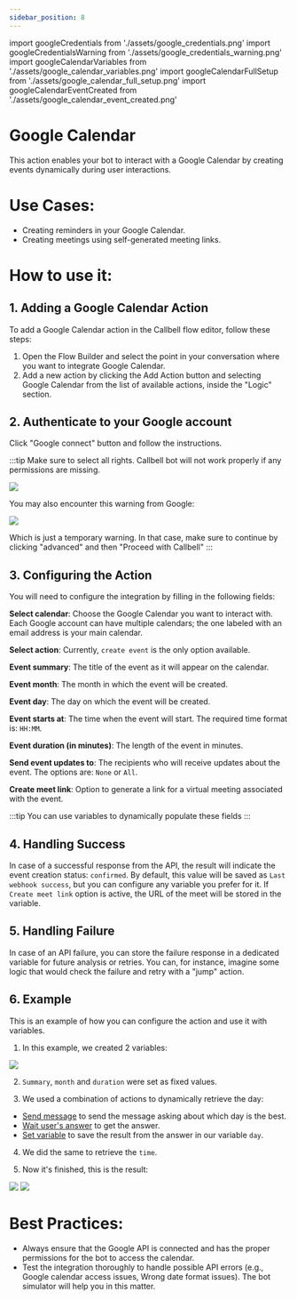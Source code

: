 ```yaml
---
sidebar_position: 8
---
```


import googleCredentials from './assets/google_credentials.png'
import googleCredentialsWarning from './assets/google_credentials_warning.png'
import googleCalendarVariables from './assets/google_calendar_variables.png'
import googleCalendarFullSetup from './assets/google_calendar_full_setup.png'
import googleCalendarEventCreated from './assets/google_calendar_event_created.png'

# Google Calendar

This action enables your bot to interact with a Google Calendar by creating events dynamically during user interactions.

# Use Cases:

- Creating reminders in your Google Calendar.
- Creating meetings using self-generated meeting links.

# How to use it:

## 1. Adding a Google Calendar Action

To add a Google Calendar action in the Callbell flow editor, follow these steps:

1. Open the Flow Builder and select the point in your conversation where you want to integrate Google Calendar.
2. Add a new action by clicking the Add Action button and selecting Google Calendar from the list of available actions, inside the "Logic" section.

## 2. Authenticate to your Google account

Click "Google connect" button and follow the instructions.

:::tip
Make sure to select all rights. Callbell bot will not work properly if any permissions are missing.

<div class="text--center">
    <img src={googleCredentials} width={500} />
</div>

You may also encounter this warning from Google:

<div class="text--center">
    <img src={googleCredentialsWarning} width={500} />
</div>

Which is just a temporary warning. In that case, make sure to continue by clicking "advanced" and then "Proceed with Callbell"
:::

## 3. Configuring the Action

You will need to configure the integration by filling in the following fields:

**Select calendar**: Choose the Google Calendar you want to interact with. Each Google account can have multiple calendars; the one labeled with an email address is your main calendar.

**Select action**: Currently, `create event` is the only option available.

**Event summary**: The title of the event as it will appear on the calendar.

**Event month**: The month in which the event will be created.

**Event day**: The day on which the event will be created.

**Event starts at**: The time when the event will start. The required time format is: `HH:MM`.

**Event duration (in minutes)**: The length of the event in minutes.

**Send event updates to**: The recipients who will receive updates about the event. The options are: `None` or `All`.

**Create meet link**: Option to generate a link for a virtual meeting associated with the event.

:::tip
You can use variables to dynamically populate these fields
:::

## 4. Handling Success

In case of a successful response from the API, the result will indicate the event creation status: `confirmed`. By default, this value will be saved as `Last webhook success`, but you can configure any variable you prefer for it. If `Create meet link` option is active, the URL of the meet will be stored in the variable.

## 5. Handling Failure

In case of an API failure, you can store the failure response in a dedicated variable for future analysis or retries.
You can, for instance, imagine some logic that would check the failure and retry with a "jump" action.

## 6. Example

This is an example of how you can configure the action and use it with variables.

1. In this example, we created 2 variables:

<img src={googleCalendarVariables} width={500} />

2. `Summary`, `month` and `duration` were set as fixed values.

3. We used a combination of actions to dynamically retrieve the day:

- [Send message](/bot/editor/actions/interaction/send_message) to send the message asking about which day is the best.
- [Wait user's answer](/bot/editor/actions/interaction/wait_user_answer) to get the answer.
- [Set variable](/bot/editor/actions/logic/set_variable) to save the result from the answer in our variable `day`.

4. We did the same to retrieve the `time`.

5. Now it's finished, this is the result:

<img src={googleCalendarFullSetup} width={500} />

<img src={googleCalendarEventCreated} width={500} />

# Best Practices:

- Always ensure that the Google API is connected and has the proper permissions for the bot to access the calendar.
- Test the integration thoroughly to handle possible API errors (e.g., Google calendar access issues, Wrong date format issues). The bot simulator will help you in this matter.
